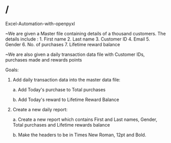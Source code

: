 # /
Excel-Automation-with-openpyxl

 
 ~We are given a Master file containing details of a thousand customers.
   The details include :
     1. First name
     2. Last name
     3. Customer ID
     4. Email
     5. Gender
     6. No. of purchases 
     7. Lifetime reward balance
   
 ~We are also given a daily transaction data file with Customer IDs, purchases made and rewards points
   
   
 Goals:
 
  1. Add daily transaction data into the master data file:
  
      a. Add Today's purchase to Total purchases
      
      b. Add Today's reward to Lifetime Reward Balance 
    
  2. Create a new daily report:
  
      a. Create a new report which contains First and Last names, Gender, Total purchases and Lifetime rewards balance
      
      b. Make the headers to be in Times New Roman, 12pt and Bold.
    
